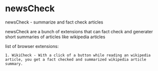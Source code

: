 # newsCheck
newsCheck - summarize and fact check articles 

newsCheck are a bunch of extensions that can fact check and generater short summaries of articles like wikipedia articles 

list of browser extensions:
    
    1. WikiCheck - With a click of a button while reading an wikipedia article, you get a fact checked and summarized wikipedia article summary.